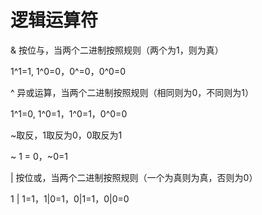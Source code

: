 # 逻辑运算符

& 按位与，当两个二进制按照规则（两个为1，则为真）

1^1=1, 1^0=0，0^=0，0^0=0



^ 异或运算，当两个二进制按照规则（相同则为0，不同则为1）

1^1=0, 1^0=1，1^0=1，0^0=0



~取反，1取反为0，0取反为1

~ 1 = 0，~0=1



| 按位或，当两个二进制按照规则（一个为真则为真，否则为0）

1 | 1=1，1|0=1，0|1=1，0|0=0